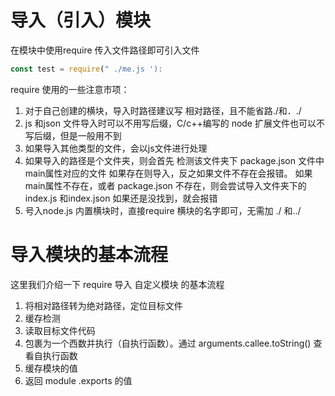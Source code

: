 # 导入（引入）模块
在模块中使用require 传入文件路径即可引入文件
```js
const test = require(" ./me.js '):
```
require 使用的一些注意市项：
1. 对于自己创建的横块，导入时路径建议写 相对路径，且不能省路./和．./
2. js 和json 文件导入时可以不用写后缀，C/c++编写的 node 扩展文件也可以不写后缀，但是一般用不到
3. 如果导入其他类型的文件，会以js文件进行处理
4. 如果导入的路径是个文件夹，则会首先 检测该文件夹下 package.json 文件中main属性对应的文件
   如果存在则导入，反之如果文件不存在会报错。
   如果main属性不存在，或者 package.json 不存在，则会尝试导入文件夹下的index.js 和index.json
   如果还是没找到，就会报错
5. 号入node.js 内置横块时，直接require 横块的名字即可，无需加 ./ 和../

# 导入模块的基本流程
这里我们介绍一下 require 导入 自定义模块 的基本流程
1. 将相对路径转为绝对路径，定位目标文件
2. 缓存检测
3. 读取目标文件代码
4. 包裹为一个西数并执行（自执行函数）。通过 arguments.callee.toString() 查看自执行函数
5. 缓存模块的值
6. 返回 module .exports 的值